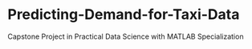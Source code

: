 # Predicting-Demand-for-Taxi-Data
Capstone Project in Practical Data Science with MATLAB Specialization
